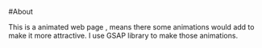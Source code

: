 #About 

This is a animated web page , means there some animations would add to make it more attractive. I use GSAP library to make those animations.
